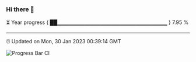 ### Hi there 👋

⏳ Year progress { ██▁▁▁▁▁▁▁▁▁▁▁▁▁▁▁▁▁▁▁▁▁▁▁▁▁▁▁▁ } 7.95 %

---

⏰ Updated on Mon, 30 Jan 2023 00:39:14 GMT

![Progress Bar CI](https://github.com/Shyam-Makwana/GitHub-Actions-Demo/workflows/Progress%20Bar%20CI/badge.svg)

